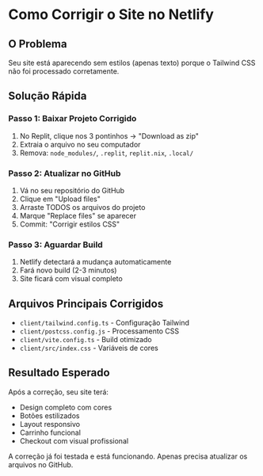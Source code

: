 # Como Corrigir o Site no Netlify

## O Problema
Seu site está aparecendo sem estilos (apenas texto) porque o Tailwind CSS não foi processado corretamente.

## Solução Rápida

### Passo 1: Baixar Projeto Corrigido
1. No Replit, clique nos 3 pontinhos → "Download as zip"
2. Extraia o arquivo no seu computador
3. Remova: `node_modules/`, `.replit`, `replit.nix`, `.local/`

### Passo 2: Atualizar no GitHub
1. Vá no seu repositório do GitHub
2. Clique em "Upload files"
3. Arraste TODOS os arquivos do projeto
4. Marque "Replace files" se aparecer
5. Commit: "Corrigir estilos CSS"

### Passo 3: Aguardar Build
1. Netlify detectará a mudança automaticamente
2. Fará novo build (2-3 minutos)
3. Site ficará com visual completo

## Arquivos Principais Corrigidos
- `client/tailwind.config.ts` - Configuração Tailwind
- `client/postcss.config.js` - Processamento CSS
- `client/vite.config.ts` - Build otimizado
- `client/src/index.css` - Variáveis de cores

## Resultado Esperado
Após a correção, seu site terá:
- Design completo com cores
- Botões estilizados
- Layout responsivo
- Carrinho funcional
- Checkout com visual profissional

A correção já foi testada e está funcionando. Apenas precisa atualizar os arquivos no GitHub.